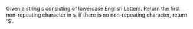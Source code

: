 Given a string s consisting of lowercase English Letters. Return the first non-repeating character in s.
If there is no non-repeating character, return '$'.

